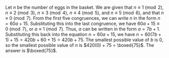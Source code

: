  Let $n$ be the number of eggs in the basket. We are given that $n\equiv 1\pmod{2}$, $n\equiv 2\pmod{3}$, $n\equiv 3\pmod{4}$, $n\equiv 4\pmod{5}$, and $n\equiv 5\pmod{6}$, and that $n\equiv 0\pmod{7}$.
From the first five congruences, we can write $n$ in the form $n = 60a + 15$. Substituting this into the last congruence, we have $60a + 15 \equiv 0\pmod{7}$, or $a\equiv 1\pmod{7}$. Thus, $a$ can be written in the form $a = 7b + 1$.
Substituting this back into the equation $n = 60a + 15$, we have $n = 60(7b + 1) + 15 = 420b + 60 + 15 = 420b + 75$.
The smallest possible value of $b$ is $0$, so the smallest possible value of $n$ is $420(0) + 75 = \boxed{75}$.
The answer is $\boxed{75}$.